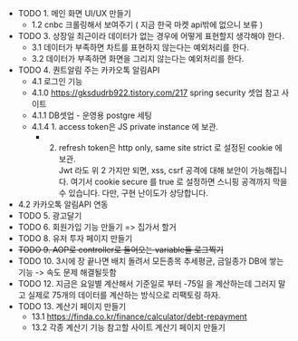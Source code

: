 - TODO 1. 메인 화면 UI/UX 만들기  
  - 1.2 cnbc 크롤링해서 보여주기 ( 지금 한국 마켓 api밖에 없으니 보류 )  
-  TODO 3. 상장일 최근이라 데이터가 없는 경우에 어떻게 표현할지 생각해야 한다.  
    -  3.1 데이터가 부족하면 차트를 표현하지 않는다는 예외처리를 한다.  
    -  3.2 데이터가 부족하면 화면을 그리지 않는다는 예외처리를 한다.  
-  TODO 4. 퀀트알림 주는 카카오톡 알림API  
    -  4.1 로그인 기능  
    -  4.1.0 https://gksdudrb922.tistory.com/217 spring security 셋업 참고 사이트  
    -  4.1.1 DB셋업 - 운영용 postgre 세팅  
    -  4.1.4 1. access token은 JS private instance 에 보관.  
          -  2. refresh token은 http only, same site strict 로 설정된 cookie 에 보관.  
          Jwt 라도 위 2 가지만 되면, xss, csrf 공격에 대해 보안이 가능해집니다. 여기서 cookie secure 를 true 로 설정하면 스니핑 공격까지 막을 수 있습니다. 다만, 구현 난이도가 상당합니다.  
-  4.2 카카오톡 알림API 연동  
-  TODO 5. 광고달기  
-  TODO 6. 회원가입 기능 만들기 => 집가서 할거  
-  TODO 8. 유저 투자 페이지 만들기  
-  ~~TODO 9. AOP로 controller로 들어오는 variable들 로그찍기~~  
-  TODO 10. 3시에 장 끝나면 배치 돌려서 모든종목 추세평균, 금일종가 DB에 쌓는 기능 -> 속도 문제 해결될듯함  
-  TODO 12. 지금은 요일별 계산해서 기준일로 부터 -75일 을 계산하는데 그러지 말고 실제로 75개의 데이터를 계산하는 방식으로 리팩토링 하자.  
-  TODO 13. 계산기 페이지 만들기  
    -   13.1 https://finda.co.kr/finance/calculator/debt-repayment  
    -  13.2 각종 계산기 기능 참고할 사이트 계산기 페이지 만들기  